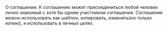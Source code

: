 О соглашении.
К соглашению может присоедениться любой человек лично знакомый с хотя бы одним участником соглашения.
Соглашение можно использовать как шаблон, копировать, изменять(но только копию), и использовать в личных целях.